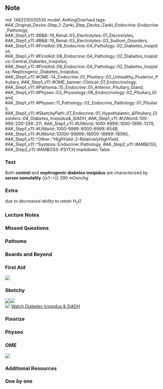 ## Note
nid: 1462210030535
model: AnKingOverhaul
tags: #AK_Original_Decks::Step_1::Zanki_Step_Decks::Zanki_Endocrine::Endocrine_Pathology, #AK_Step1_v11::#B&B::19_Renal::03_Electrolytes::01_Electrolytes, #AK_Step1_v11::#B&B::19_Renal::03_Electrolytes::03_Sodium_Disorders, #AK_Step1_v11::#FirstAid::08_Endocrine::04_Pathology::02_Diabetes_Insipidus, #AK_Step1_v11::#FirstAid::08_Endocrine::04_Pathology::02_Diabetes_Insipidus::Central_Diabetes_Insipidus, #AK_Step1_v11::#FirstAid::08_Endocrine::04_Pathology::02_Diabetes_Insipidus::Nephrogenic_Diabetes_Insipidus, #AK_Step1_v11::#OME::14_Endocrine::01_Pituitary::03_Unhealthy_Posterior_Pituitary, #AK_Step1_v11::#OME_banner::Clinical::07_Endocrinology, #AK_Step1_v11::#Pathoma::15_Endocrine::01_Anterior_Pituitary_Gland, #AK_Step1_v11::#Physeo::03_Physiology::06_Endocrinology::02_Pituitary_Gland, #AK_Step1_v11::#Physeo::11_Pathology::02_Endocrine_Pathology::01_Pituitary, #AK_Step1_v11::#SketchyPath::07_Endocrine::01_Hypothalamic_&_Pituitary_Disorders::04_Diabetes_Insipidus_&_SIADH, #AK_Step1_v11::#UWorld::100-999::200-299::211, #AK_Step1_v11::#UWorld::1000-9999::1000-1999::1379, #AK_Step1_v11::#UWorld::1000-9999::6000-6999::6548, #AK_Step1_v11::#UWorld::10000-99999::18000-18999::18560, #AK_Step1_v11::^Other::^HighYield::2-RelativelyHighYield, #AK_Step1_v11::^Systems::Endocrine::Pathology, #AK_Step2_v11::#AMBOSS, #AK_Step2_v11::#AMBOSS::PSYCH
markdown: false

### Text
<div>
  Both <i style="font-weight: bold;">central</i> and
  <b><i>nephrogenic</i> diabetes insipidus</b> are characterized by
  <b>serum osmolality</b> {{c1::>}} 290 mOsm/kg
</div>

### Extra
<i>due to decreased ability to retain H<sub>2</sub>O</i>

### Lecture Notes


### Missed Questions


### Pathoma


### Boards and Beyond


### First Aid
<img src="tmpjcm2Tr.png">

### Sketchy
<div><img src=
"Screen%20Shot%202020-03-22%20at%2011.05.58%20PM.JPG"><img src=
"Screen%20Shot%202020-03-22%20at%2011.06.26%20PM.JPG"></div><img src="tmpOkOhsC_1566160514431.png">
<a href=
"https://dashboard.sketchy.com/study/medical/courses/medical-pathophysiology/units/medical-pathophysiology-endocrine/videos/medical-pathophysiology-endocrine-hypothalamic-and-pituitary-disorders-diabetes-insipidus-and-siadh?utm_source=anki&utm_medium=partnership&utm_campaign=february_update&utm_content=medical">
Watch Diabetes Insipidus & SIADH</a>

### Pixorize


### Physeo


### OME
<div class="ome-widget">
  <a href=
  "https://onlinemeded.org/spa/endocrinology?ref=anki"><img src=
  "_OME_AnkiFlashcards_Topic_1.png"></a>
</div>

### Additional Resources


### One by one

